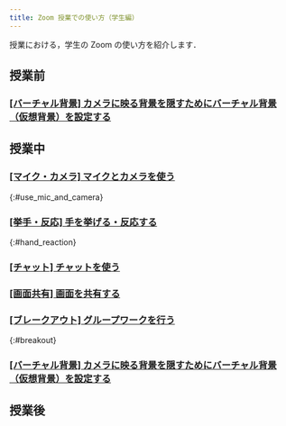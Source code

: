 ```yaml
---
title: Zoom 授業での使い方（学生編）
---
```


授業における，学生の Zoom の使い方を紹介します．  

## 授業前
### [[バーチャル背景] カメラに映る背景を隠すためにバーチャル背景（仮想背景）を設定する](how/common/virtual_background)

## 授業中

### [[マイク・カメラ] マイクとカメラを使う](how/common/use_mic_and_camera)
{:#use_mic_and_camera}

### [[挙手・反応] 手を挙げる・反応する](how/students/hand_reaction)
{:#hand_reaction}

### [[チャット] チャットを使う](how/common/chat)

### [[画面共有] 画面を共有する](how/common/sharing_screen)

### [[ブレークアウト] グループワークを行う](how/students/breakout)
{:#breakout}

### [[バーチャル背景] カメラに映る背景を隠すためにバーチャル背景（仮想背景）を設定する](how/common/virtual_background)

## 授業後

